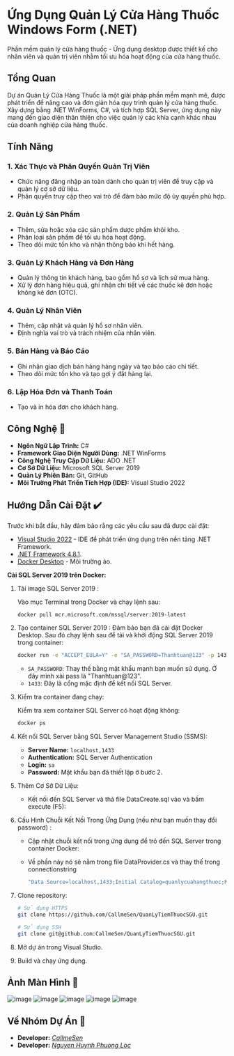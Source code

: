 
# Ứng Dụng Quản Lý Cửa Hàng Thuốc Windows Form (.NET)

Phần mềm quản lý cửa hàng thuốc - Ứng dụng desktop được thiết kế cho nhân viên và quản trị viên nhằm tối ưu hóa hoạt động của cửa hàng thuốc.

## Tổng Quan
Dự án Quản Lý Cửa Hàng Thuốc là một giải pháp phần mềm mạnh mẽ, được phát triển để nâng cao và đơn giản hóa quy trình quản lý cửa hàng thuốc. Xây dựng bằng .NET WinForms, C#, và tích hợp SQL Server, ứng dụng này mang đến giao diện thân thiện cho việc quản lý các khía cạnh khác nhau của doanh nghiệp cửa hàng thuốc.

## Tính Năng

### 1. Xác Thực và Phân Quyền Quản Trị Viên
- Chức năng đăng nhập an toàn dành cho quản trị viên để truy cập và quản lý cơ sở dữ liệu.
- Phân quyền truy cập theo vai trò để đảm bảo mức độ ủy quyền phù hợp.

### 2. Quản Lý Sản Phẩm
- Thêm, sửa hoặc xóa các sản phẩm dược phẩm khỏi kho.
- Phân loại sản phẩm để tối ưu hóa hoạt động.
- Theo dõi mức tồn kho và nhận thông báo khi hết hàng.

### 3. Quản Lý Khách Hàng và Đơn Hàng
- Quản lý thông tin khách hàng, bao gồm hồ sơ và lịch sử mua hàng.
- Xử lý đơn hàng hiệu quả, ghi nhận chi tiết về các thuốc kê đơn hoặc không kê đơn (OTC).

### 4. Quản Lý Nhân Viên
- Thêm, cập nhật và quản lý hồ sơ nhân viên.
- Định nghĩa vai trò và trách nhiệm của nhân viên.

### 5. Bán Hàng và Báo Cáo
- Ghi nhận giao dịch bán hàng hàng ngày và tạo báo cáo chi tiết.
- Theo dõi mức tồn kho và tạo gợi ý đặt hàng lại.

### 6. Lập Hóa Đơn và Thanh Toán
- Tạo và in hóa đơn cho khách hàng.

## Công Nghệ 🔧
- **Ngôn Ngữ Lập Trình:** C#
- **Framework Giao Diện Người Dùng:** .NET WinForms
- **Công Nghệ Truy Cập Dữ Liệu:** ADO .NET
- **Cơ Sở Dữ Liệu:** Microsoft SQL Server 2019
- **Quản Lý Phiên Bản:** Git, GitHub
- **Môi Trường Phát Triển Tích Hợp (IDE):** Visual Studio 2022

## Hướng Dẫn Cài Đặt ✔️
Trước khi bắt đầu, hãy đảm bảo rằng các yêu cầu sau đã được cài đặt:

- [Visual Studio 2022](https://visualstudio.microsoft.com/vs) - IDE để phát triển ứng dụng trên nền tảng .NET Framework.
- [.NET Framework 4.8.1](https://dotnet.microsoft.com/en-us/download/dotnet-framework/net481).
- [Docker Desktop](https://www.docker.com/products/docker-desktop/) - Môi trường ảo.

**Cài SQL Server 2019 trên Docker:**

1. Tải image SQL Server 2019 :

   Vào mục Terminal trong Docker và chạy lệnh sau:

   ```bash
   docker pull mcr.microsoft.com/mssql/server:2019-latest
   ```

2. Tạo container SQL Server 2019 :
   Đảm bảo bạn đã cài đặt Docker Desktop. Sau đó chạy lệnh sau để tải và khởi động SQL Server 2019 trong container:

   ```bash
   docker run -e "ACCEPT_EULA=Y" -e "SA_PASSWORD=Thanhtuan@123" -p 1433:1433 --name sqlserver2019 -d mcr.microsoft.com/mssql/server:2019-latest
   ```

   - `SA_PASSWORD`: Thay thế bằng mật khẩu mạnh bạn muốn sử dụng. Ở đây mình xài pass là "Thanhtuan@123".
   - `1433`: Đây là cổng mặc định để kết nối SQL Server.

3. Kiểm tra container đang chạy:

   Kiểm tra xem container SQL Server có hoạt động không:

   ```bash
   docker ps
   ```

4. Kết nối SQL Server bằng SQL Server Management Studio (SSMS):

   - **Server Name:** `localhost,1433`
   - **Authentication:** SQL Server Authentication
   - **Login:** `sa`
   - **Password:** Mật khẩu bạn đã thiết lập ở bước 2.

5. Thêm Cơ Sở Dữ Liệu:

   - Kết nối đến SQL Server và thả file DataCreate.sql vào và bấm execute (F5):

6. Cấu Hình Chuỗi Kết Nối Trong Ứng Dụng (nếu như bạn muốn thay đổi password) :

   - Cập nhật chuỗi kết nối trong ứng dụng để trỏ đến SQL Server trong container Docker:
   - Về phần này nó sẽ nằm trong file DataProvider.cs và thay thế trong connectionstring

     ```csharp
     "Data Source=localhost,1433;Initial Catalog=quanlycuahangthuoc;Persist Security Info=True;User ID=sa;Password=Thanhtuan@123;"
     ```

7. Clone repository:
   ```bash
   # Sử dụng HTTPS
   git clone https://github.com/CallmeSen/QuanLyTiemThuocSGU.git

   # Sử dụng SSH
   git clone git@github.com:CallmeSen/QuanLyTiemThuocSGU.git
   ```

8. Mở dự án trong Visual Studio.

9. Build và chạy ứng dụng.

## Ảnh Màn Hình 📸
![image](https://github.com/user-attachments/assets/1ee87c27-97ae-4e18-9e36-ad7f41b22a40)
![image](https://github.com/user-attachments/assets/f95bfbb4-1126-4aa7-99d1-31388a4fcbe2)
![image](https://github.com/user-attachments/assets/13b76a0a-dc08-4219-a8f9-5cf27c775c93)
![image](https://github.com/user-attachments/assets/e4955952-9daf-4353-b9e6-f96b75f553b6)
![image](https://github.com/user-attachments/assets/804eebb2-a4c9-4d21-a87b-8340253b81d6)

## Về Nhóm Dự Án 🤝
- **Developer:** *[CallmeSen](https://github.com/CallmeSen)*
- **Developer:** *[Nguyen Huynh Phuong Loc](https://github.com/nguyenhuynhphuongloc)*
